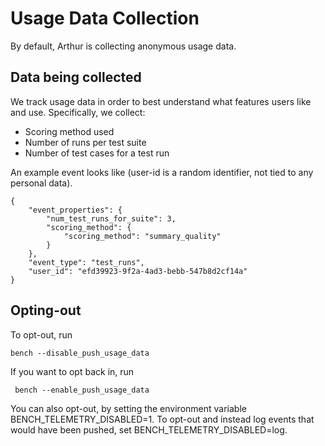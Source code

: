 # Usage Data Collection

By default, Arthur is collecting anonymous usage data.

## Data being collected

We track usage data in order to best understand what features users like and use.  Specifically, we collect:
- Scoring method used
- Number of runs per test suite
- Number of test cases for a test run

An example event looks like (user-id is a random identifier, not tied to any personal data).

```
{
    "event_properties": {
        "num_test_runs_for_suite": 3,
        "scoring_method": {
            "scoring_method": "summary_quality"
        }
    },
    "event_type": "test_runs",
    "user_id": "efd39923-9f2a-4ad3-bebb-547b8d2cf14a"
}
```

## Opting-out

To opt-out, run
```
bench --disable_push_usage_data
```

If you want to opt back in, run
```
 bench --enable_push_usage_data
```

You can also opt-out, by setting the environment variable BENCH_TELEMETRY_DISABLED=1. To opt-out and instead log events that would have been pushed, set BENCH_TELEMETRY_DISABLED=log.

